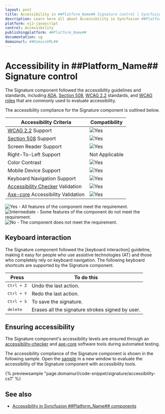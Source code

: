 ```yaml
---
layout: post
title: Accessibility in ##Platform_Name## Signature control | Syncfusion
description: Learn here all about Accessibility in Syncfusion ##Platform_Name## Signature control of Syncfusion Essential JS 2 and more.
platform: ej2-javascript
control: Accessibility 
publishingplatform: ##Platform_Name##
documentation: ug
domainurl: ##DomainURL##
---
```


# Accessibility in ##Platform_Name## Signature control

The Signature component followed the accessibility guidelines and standards, including [ADA](https://www.ada.gov/), [Section 508](https://www.section508.gov/), [WCAG 2.2](https://www.w3.org/TR/WCAG22/) standards, and [WCAG roles](https://www.w3.org/TR/wai-aria/#roles) that are commonly used to evaluate accessibility.

The accessibility compliance for the Signature component is outlined below.

| Accessibility Criteria | Compatibility |
| -- | -- |
| [WCAG 2.2](https://www.w3.org/TR/WCAG22/) Support | <img src="https://cdn.syncfusion.com/content/images/documentation/full.png" alt="Yes"> |
| [Section 508](https://www.section508.gov/) Support | <img src="https://cdn.syncfusion.com/content/images/documentation/full.png" alt="Yes"> |
| Screen Reader Support | <img src="https://cdn.syncfusion.com/content/images/documentation/full.png" alt="Yes"> |
| Right-To-Left Support | Not Applicable |
| Color Contrast | <img src="https://cdn.syncfusion.com/content/images/documentation/full.png" alt="Yes"> |
| Mobile Device Support | <img src="https://cdn.syncfusion.com/content/images/documentation/full.png" alt="Yes"> |
| Keyboard Navigation Support | <img src="https://cdn.syncfusion.com/content/images/documentation/full.png" alt="Yes"> |
| [Accessibility Checker](https://www.npmjs.com/package/accessibility-checker) Validation | <img src="https://cdn.syncfusion.com/content/images/documentation/full.png" alt="Yes"> |
| [Axe-core](https://www.npmjs.com/package/axe-core) Accessibility Validation | <img src="https://cdn.syncfusion.com/content/images/documentation/full.png" alt="Yes"> |

<style>
    .post .post-content img {
        display: inline-block;
        margin: 0.5em 0;
    }
</style>
<div><img src="https://cdn.syncfusion.com/content/images/documentation/full.png" alt="Yes"> - All features of the component meet the requirement.</div>

<div><img src="https://cdn.syncfusion.com/content/images/documentation/partial.png" alt="Intermediate"> - Some features of the component do not meet the requirement.</div>

<div><img src="https://cdn.syncfusion.com/content/images/documentation/not-supported.png" alt="No"> - The component does not meet the requirement.</div>

## Keyboard interaction

The Signature component followed the [keyboard interaction] guideline, making it easy for people who use assistive technologies (AT) and those who completely rely on keyboard navigation. The following keyboard shortcuts are supported by the Signature component.

| **Press** | **To do this** |
| --- | --- |
| <kbd>Ctrl + Z</kbd> | Undo the last action. |
| <kbd>Ctrl + Y</kbd> | Redo the last action. |
| <kbd>Ctrl + S</kbd> | To save the signature. |
| <kbd>delete</kbd> | Erases all the signature strokes signed by user. |

## Ensuring accessibility

The Signature component's accessibility levels are ensured through an [accessibility-checker](https://www.npmjs.com/package/accessibility-checker) and [axe-core](https://www.npmjs.com/package/axe-core) software tools during automated testing.

The accessibility compliance of the Signature component is shown in the following sample. Open the [sample](https://ej2.syncfusion.com/accessibility/signature.html) in a new window to evaluate the accessibility of the Signature component with accessibility tools.

{% previewsample "page.domainurl/code-snippet/signature/accessibility-cs1" %}

## See also

* [Accessibility in Syncfusion ##Platform_Name## components](../common/accessibility)